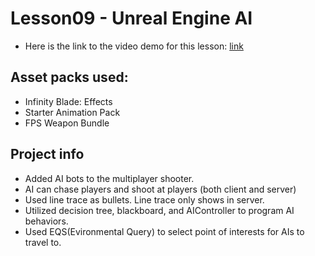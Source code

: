 # Lesson09 - Unreal Engine AI

* Here is the link to the video demo for this lesson: [link](https://drive.google.com/drive/u/1/folders/1qrL2EcPQ_DJaTws3rrvzsYFxlHkW7NkV)

## Asset packs used:
* Infinity Blade: Effects
* Starter Animation Pack
* FPS Weapon Bundle

## Project info
* Added AI bots to the multiplayer shooter.
* AI can chase players and shoot at players (both client and server)
* Used line trace as bullets. Line trace only shows in server.
* Utilized decision tree, blackboard, and AIController to program AI behaviors.
* Used EQS(Evironmental Query) to select point of interests for AIs to travel to.
